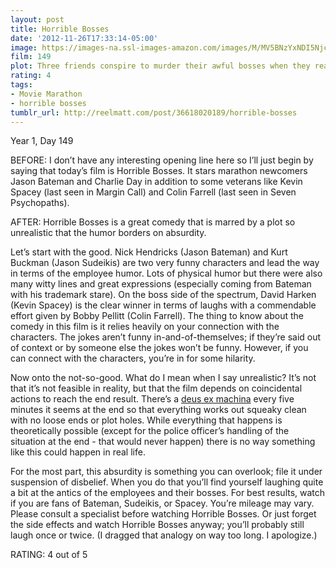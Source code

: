 ```yaml
---
layout: post
title: Horrible Bosses
date: '2012-11-26T17:33:14-05:00'
image: https://images-na.ssl-images-amazon.com/images/M/MV5BNzYxNDI5Njc5NF5BMl5BanBnXkFtZTcwMDUxODE1NQ@@._V1_UX182_CR0,0,182,268_AL_.jpg
film: 149
plot: Three friends conspire to murder their awful bosses when they realize they are standing in the way of their happiness.
rating: 4
tags:
- Movie Marathon
- horrible bosses
tumblr_url: http://reelmatt.com/post/36618020189/horrible-bosses
---
```


Year 1, Day 149

BEFORE: I don’t have any interesting opening line here so I’ll just begin by saying that today’s film is Horrible Bosses. It stars marathon newcomers Jason Bateman and Charlie Day in addition to some veterans like Kevin Spacey (last seen in Margin Call) and Colin Farrell (last seen in Seven Psychopaths).

AFTER: Horrible Bosses is a great comedy that is marred by a plot so unrealistic that the humor borders on absurdity.

Let’s start with the good. Nick Hendricks (Jason Bateman) and Kurt Buckman (Jason Sudeikis) are two very funny characters and lead the way in terms of the employee humor. Lots of physical humor but there were also many witty lines and great expressions (especially coming from Bateman with his trademark stare). On the boss side of the spectrum, David Harken (Kevin Spacey) is the clear winner in terms of laughs with a commendable effort given by Bobby Pellitt (Colin Farrell). The thing to know about the comedy in this film is it relies heavily on your connection with the characters. The jokes aren’t funny in-and-of-themselves; if they’re said out of context or by someone else the jokes won’t be funny. However, if you can connect with the characters, you’re in for some hilarity.

Now onto the not-so-good. What do I mean when I say unrealistic? It’s not that it’s not feasible in reality, but that the film depends on coincidental actions to reach the end result. There’s a [deus ex machina][1] every five minutes it seems at the end so that everything works out squeaky clean with no loose ends or plot holes. While everything that happens is theoretically possible (except for the police officer’s handling of the situation at the end - that would never happen) there is no way something like this could happen in real life.

For the most part, this absurdity is something you can overlook; file it under suspension of disbelief. When you do that you’ll find yourself laughing quite a bit at the antics of the employees and their bosses. For best results, watch if you are fans of Bateman, Sudeikis, or Spacey. You’re mileage may vary. Please consult a specialist before watching Horrible Bosses. Or just forget the side effects and watch Horrible Bosses anyway; you’ll probably still laugh once or twice. (I dragged that analogy on way too long. I apologize.)

RATING: 4 out of 5

[1]: https://en.wiktionary.org/wiki/deus_ex_machina